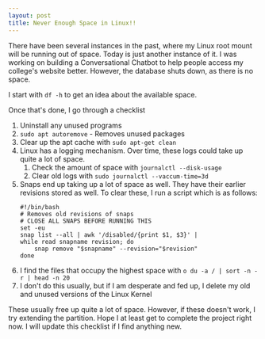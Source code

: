 ```yaml
---
layout: post
title: Never Enough Space in Linux!!
---
```


There have been several instances in the past, where my Linux root mount will be running out of space. Today is just another instance of it. I was working on building a Conversational Chatbot to help people access my college's website better. However, the database shuts down, as there is no space.

I start with `df -h` to get an idea about the available space.

Once that's done, I go through a checklist

1. Uninstall any unused programs
2. `sudo apt autoremove` - Removes unused packages
3. Clear up the apt cache with `sudo apt-get clean`
4. Linux has a logging mechanism. Over time, these logs could take up quite a lot of space.
    1. Check the amount of space with `journalctl --disk-usage`
    2. Clear old logs with `sudo journalctl --vaccum-time=3d`
5. Snaps end up taking up a lot of space as well. They have their earlier revisions stored as well. To clear these, I run a script which is as follows:
    ```
    #!/bin/bash
    # Removes old revisions of snaps
    # CLOSE ALL SNAPS BEFORE RUNNING THIS
    set -eu
    snap list --all | awk '/disabled/{print $1, $3}' |
    while read snapname revision; do
        snap remove "$snapname" --revision="$revision"
    done
    ```
6. I find the files that occupy the highest space with
`o du -a / | sort -n -r | head -n 20`
7. I don't do this usually, but if I am desperate and fed up, I delete my old and unused versions of the Linux Kernel

These usually free up quite a lot of space. However, if these doesn't work, I try extending the partition. Hope I at least get to complete the project right now. I will update this checklist if I find anything new.